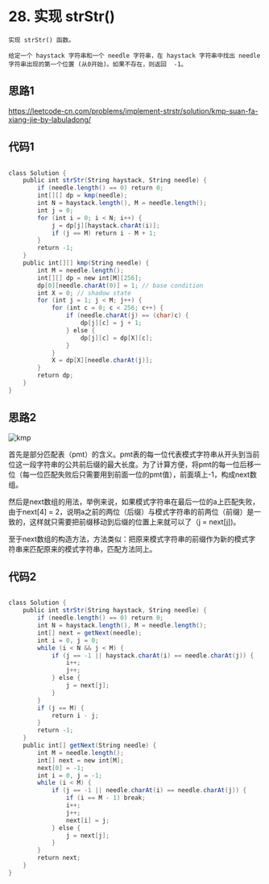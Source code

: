 # 28. 实现 strStr()
```
实现 strStr() 函数。

给定一个 haystack 字符串和一个 needle 字符串，在 haystack 字符串中找出 needle 字符串出现的第一个位置 (从0开始)。如果不存在，则返回  -1。

```

## 思路1

https://leetcode-cn.com/problems/implement-strstr/solution/kmp-suan-fa-xiang-jie-by-labuladong/
## 代码1
```java

class Solution {
    public int strStr(String haystack, String needle) {
        if (needle.length() == 0) return 0;
        int[][] dp = kmp(needle);
        int N = haystack.length(), M = needle.length();
        int j = 0;
        for (int i = 0; i < N; i++) {
            j = dp[j][haystack.charAt(i)];
            if (j == M) return i - M + 1;
        }
        return -1;
    }
    public int[][] kmp(String needle) {
        int M = needle.length();
        int[][] dp = new int[M][256];
        dp[0][needle.charAt(0)] = 1; // base condition
        int X = 0; // shadow state
        for (int j = 1; j < M; j++) {
            for (int c = 0; c < 256; c++) {
                if (needle.charAt(j) == (char)c) {
                    dp[j][c] = j + 1;
                } else {
                    dp[j][c] = dp[X][c];
                }
            }
            X = dp[X][needle.charAt(j)];
        }
        return dp;
    }
}


```

## 思路2

![kmp](https://user-images.githubusercontent.com/8842890/76390361-3dc1fb80-63a8-11ea-9968-149f6a6240b3.jpg)

首先是部分匹配表（pmt）的含义。pmt表的每一位代表模式字符串从开头到当前位这一段字符串的公共前后缀的最大长度。为了计算方便，将pmt的每一位后移一位（每一位匹配失败后只需要用到前面一位的pmt值），前面填上-1，构成next数组。       

然后是next数组的用法，举例来说，如果模式字符串在最后一位的a上匹配失败，由于next[4] = 2，说明a之前的两位（后缀）与模式字符串的前两位（前缀）是一致的，这样就只需要把前缀移动到后缀的位置上来就可以了（j = next[j])。       

至于next数组的构造方法，方法类似：把原来模式字符串的前缀作为新的模式字符串来匹配原来的模式字符串，匹配方法同上。

## 代码2
```java

class Solution {
    public int strStr(String haystack, String needle) {
        if (needle.length() == 0) return 0;
        int N = haystack.length(), M = needle.length();
        int[] next = getNext(needle);
        int i = 0, j = 0;
        while (i < N && j < M) {
            if (j == -1 || haystack.charAt(i) == needle.charAt(j)) {
                i++;
                j++;
            } else {
                j = next[j];
            }
        }
        if (j == M) {
            return i - j;
        }
        return -1;
    }
    public int[] getNext(String needle) {
        int M = needle.length();
        int[] next = new int[M];
        next[0] = -1;
        int i = 0, j = -1;
        while (i < M) {
            if (j == -1 || needle.charAt(i) == needle.charAt(j)) {
                if (i == M - 1) break;
                i++;
                j++;
                next[i] = j;
            } else {
                j = next[j];
            }
        }
        return next;
    }
}


```


